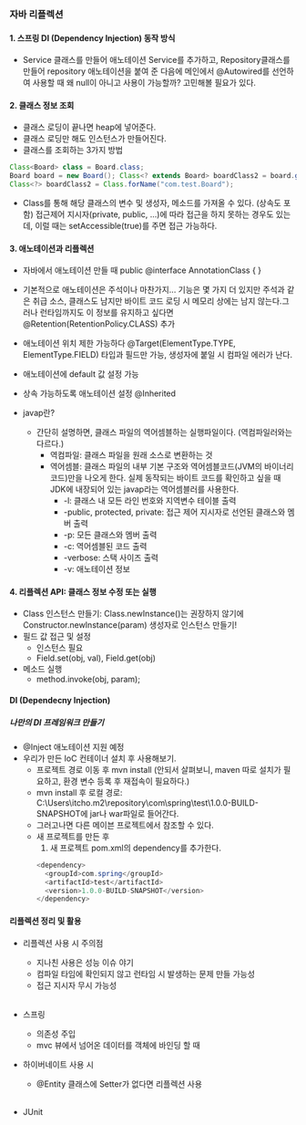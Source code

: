 ### 자바 리플렉션

#### 1. 스프링 DI (Dependency Injection) 동작 방식
- Service 클래스를 만들어 애노테이션 Service를 추가하고, Repository클래스를 만들어 repository 애노테이션을 붙여 준 다음에 메인에서 @Autowired를 선언하여 사용할 때 왜 null이 아니고 사용이 가능할까? 고민해볼 필요가 있다.

#### 2. 클래스 정보 조회
- 클래스 로딩이 끝나면 heap에 넣어준다.
- 클래스 로딩만 해도 인스턴스가 만들어진다.
- 클래스를 조회하는 3가지 방법  

```java
Class<Board> class = Board.class;
Board board = new Board(); Class<? extends Board> boardClass2 = board.getClass();
Class<?> boardClass2 = Class.forName("com.test.Board");
```
- Class를 통해 해당 클래스의 변수 및 생성자, 메소드를 가져올 수 있다. (상속도 포함) 접근제어 지시자(private, public, ...)에 따라 접근을 하지 못하는 경우도 있는데, 이럴 때는 setAccessible(true)를 주면 접근 가능하다.

#### 3. 애노테이션과 리플렉션
- 자바에서 애노테이션 만들 때 public @interface AnnotationClass { }
- 기본적으로 애노테이션은 주석이나 마찬가지... 기능은 몇 가지 더 있지만 주석과 같은 취급 소스, 클래스도 남지만 바이트 코드 로딩 시 메모리 상에는 남지 않는다.그러나 런타임까지도 이 정보를 유지하고 싶다면 @Retention(RetentionPolicy.CLASS) 추가

- 애노테이션 위치 제한 가능하다 @Target(ElementType.TYPE, ElementType.FIELD) 타입과 필드만 가능, 생성자에 붙일 시 컴파일 에러가 난다.
- 애노테이션에 default 값 설정 가능
- 상속 가능하도록 애노테이션 설정 @Inherited
- javap란?
    - 간단히 설명하면, 클래스 파일의 역어셈블하는 실행파일이다. (역컴파일러와는 다르다.) 
      - 역컴파일: 클래스 파일을 원래 소스로 변환하는 것
      - 역어셈블: 클래스 파일의 내부 기본 구조와 역어셈블코드(JVM의 바이너리 코드)만을 나오게 한다. 실제 동작되는 바이트 코드를 확인하고 싶을 때 JDK에 내장되어 있는 javap라는 역어셈블러를 사용한다.
        - -l: 클래스 내 모든 라인 번호와 지역변수 테이블 출력
        - -public, protected, private: 접근 제어 지시자로 선언된 클래스와 멤버 출력 
        - -p: 모든 클래스와 멤버 출력
        - -c: 역어셈블된 코드 출력
        - -verbose: 스택 사이즈 출력
        - -v: 애노테이션 정보 
    	
#### 4. 리플렉션 API: 클래스 정보 수정 또는 실행
- Class 인스턴스 만들기: Class.newInstance()는 권장하지 않기에 Constructor.newInstance(param) 생성자로 인스턴스 만들기!
- 필드 값 접근 및 설정
    - 인스턴스 필요
    - Field.set(obj, val), Field.get(obj)
- 메소드 실행
    - method.invoke(obj, param);    
    
#### DI (Dependecny Injection)
##### 나만의 DI 프레임워크 만들기    
- @Inject 애노테이션 지원 예정
- 우리가 만든 IoC 컨테이너 설치 후 사용해보기.
    - 프로젝트 경로 이동 후 mvn install (안되서 살펴보니, maven 따로 설치가 필요하고, 환경 변수 등록 후 재접속이 필요하다.)
    - mvn install 후 로컬 경로: C:\Users\itcho\.m2\repository\com\spring\test\1.0.0-BUILD-SNAPSHOT에 jar나 war파일로 들어간다.
    - 그러고나면 다른 메이븐 프로젝트에서 참조할 수 있다.
    - 새 프로젝트를 만든 후
      1. 새 프로젝트 pom.xml의 dependency를 추가한다.
      ```java
      <dependency>
      	<groupId>com.spring</groupId>
      	<artifactId>test</artifactId>
      	<version>1.0.0-BUILD-SNAPSHOT</version>
      </dependency>
      ```
      
#### 리플렉션 정리 및 활용      
- 리플렉션 사용 시 주의점
    - 지나친 사용은 성능 이슈 야기
    - 컴파일 타임에 확인되지 않고 런타임 시 발생하는 문제 만들 가능성
    - 접근 지시자 무시 가능성
    <br/>
- 스프링
    - 의존성 주입
    - mvc 뷰에서 넘어온 데이터를 객체에 바인딩 할 때
    
- 하이버네이트 사용 시
    - @Entity 클래스에 Setter가 없다면 리플렉션 사용
    <br/>

- JUnit
          

